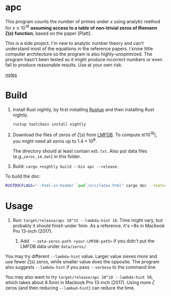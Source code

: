 # apc

This program counts the number of primes under $x$ using analytic method for $x \leq 10^{18}$ **assuming access to a table of non-trivial zeros of Riemann $\zeta(s)$ function**, based on the paper [Platt].

This is a side project. I'm new to analytic number theory and can't understand most of the equations in the reference papers. I know little computer architecture so the program is also highly-unoptimized. The program hasn't been tested so it might produce incorrect numbers or even fail to produce reasonable results. Use at your own risk.

[notes](https://apc.roosephu.xyz/apc)

# Build

1. Install Rust nightly, by first installing [Rustup](https://www.rust-lang.org/tools/install) and then installing Rust nightly.

   ```bash
   rustup toolchain install nightly
   ```

2. Download the files of zeros of $\zeta(s)$ from [LMFDB](https://beta.lmfdb.org/data/riemann-zeta-zeros/). To compute $\pi(10^{18})$, you might need all zeros up to $1.4 \times 10^8$.

   The directory should at least contain `md5.txt`. Also put data files (e.g.,`zeros_14.dat`) in this folder.

3. Build: `cargo +nightly build --bin apc --release`.

To build the doc:

```bash
RUSTDOCFLAGS="--html-in-header `pwd`/src/latex.html" cargo doc --features doc
```

# Usage

1. Run: `target/release/apc 10^15 --lambda-hint 10`. Time might vary, but probably it should finish under 1min. As a reference, it's ~8s in Macbook Pro 13-inch (2017).

   1. Add ` --zeta-zeros-path <your-LMFDB-path>` if you didn't put the LMFDB data under `data/zeros/`.

You may try different `--lambda-hint` value. Larger value sieves more and use fewer $\zeta(s)$ zeros, while smaller value does the opposite. The program also suggests `--lambda-hint` if you pass `--verbose` to the command line.

You may also want to try `target/release/apc 10^18 --lambda-hint 50`, which takes about 8.5min in Macbook Pro 13-inch (2017). Using more $\zeta$ zeros (and then reducing `--lambad-hint`) can reduce the time.

